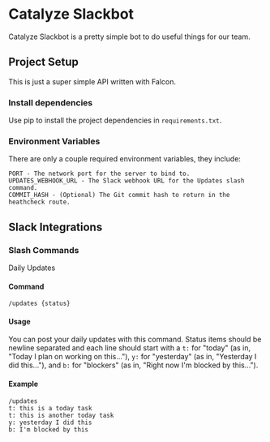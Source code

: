 Catalyze Slackbot
=================

Catalyze Slackbot is a pretty simple bot to do useful things for our team.

## Project Setup
This is just a super simple API written with Falcon.

### Install dependencies
Use pip to install the project dependencies in `requirements.txt`.

### Environment Variables
There are only a couple required environment variables, they include:

```
PORT - The network port for the server to bind to.
UPDATES_WEBHOOK_URL - The Slack webhook URL for the Updates slash command.
COMMIT_HASH - (Optional) The Git commit hash to return in the heathcheck route.
```

## Slack Integrations
### Slash Commands

Daily Updates

#### Command

```
/updates {status}
```

#### Usage
You can post your daily updates with this command. Status items should be newline separated and each line should start with a `t:` for "today" (as in, "Today I plan on working on this..."), `y:` for "yesterday" (as in, "Yesterday I did this..."), and `b:` for "blockers" (as in, "Right now I'm blocked by this...").

#### Example

```
/updates
t: this is a today task
t: this is another today task
y: yesterday I did this
b: I'm blocked by this
```

